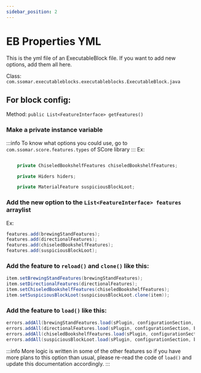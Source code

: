 ```yaml
---
sidebar_position: 2
---
```


# EB Properties YML

This is the yml file of an ExecutableBlock file. If you want to add new options,
add them all here.

Class: `com.ssomar.executableblocks.executableblocks.ExecutableBlock.java`  
## For block config:
Method: `public List<FeatureInterface> getFeatures()`

### Make a private instance variable
:::info
To know what options you could use, go to `com.ssomar.score.features.types` of SCore library
:::
Ex:
```java

    private ChiseledBookshelfFeatures chiseledBookshelfFeatures;

    private Hiders hiders;

    private MaterialFeature suspiciousBlockLoot;
```

### Add the new option to the `List<FeatureInterface> features` arraylist
Ex:
```java
features.add(brewingStandFeatures);
features.add(directionalFeatures);
features.add(chiseledBookshelfFeatures);
features.add(suspiciousBlockLoot);
```

### Add the feature to `reload()` and `clone()` like this:
```java
item.setBrewingStandFeatures(brewingStandFeatures);
item.setDirectionalFeatures(directionalFeatures);
item.setChiseledBookshelfFeatures(chiseledBookshelfFeatures);
item.setSuspiciousBlockLoot(suspiciousBlockLoot.clone(item));
```

### Add the feature to `load()` like this:
```java
errors.addAll(brewingStandFeatures.load(sPlugin, configurationSection, b));
errors.addAll(directionalFeatures.load(sPlugin, configurationSection, b));
errors.addAll(chiseledBookshelfFeatures.load(sPlugin, configurationSection, b));
errors.addAll(suspiciousBlockLoot.load(sPlugin, configurationSection, b));
```
:::info
More logic is written in some of the other features so if you have more plans
to this option than usual, please re-read the code of `load()` and update
this documentation accordingly.
:::

